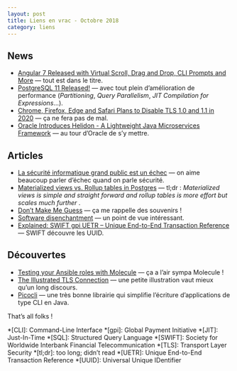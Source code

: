 ```yaml
---
layout: post
title: Liens en vrac - Octobre 2018
category: liens
---
```


## News

* [Angular 7 Released with Virtual Scroll, Drag and Drop, CLI Prompts and More](https://www.infoq.com/news/2018/11/angular-7/)
  — tout est dans le titre.
* [PostgreSQL 11 Released!](https://www.postgresql.org/about/news/1894/)
  — avec tout plein d’amélioration de performance (_Partitioning_, _Query Parallelism_, _JIT Compilation for
  Expressions_…).
* [Chrome, Firefox, Edge and Safari Plans to Disable TLS 1.0 and 1.1 in 2020](https://thehackernews.com/2018/10/web-browser-tls-support.html)
  — ça ne fera pas de mal.
* [Oracle Introduces Helidon - A Lightweight Java Microservices Framework](https://www.infoq.com/news/2018/10/oracle-introduces-helidon/)
  — au tour d’Oracle de s’y mettre.

## Articles

* [La sécurité informatique grand public est un échec](https://dascritch.net/post/2018/10/08/La-s%C3%A9curit%C3%A9-informatique-grand-public-est-un-%C3%A9chec)
  — on aime beaucoup parler d’échec quand on parle sécurité.
* [Materialized views vs. Rollup tables in Postgres](https://www.citusdata.com/blog/2018/10/31/materialized-views-vs-rollup-tables/)
  — tl;dr : _Materialized views is simple and straight forward and rollup tables is more effort but scales much further_
  .
* [Don’t Make Me Guess](https://www.yegor256.com/2018/10/16/dont-make-me-guess.html)
  — ça me rappelle des souvenirs !
* [Software disenchantment](https://tonsky.me/blog/disenchantment/)
  — un point de vue intéressant.
* [Explained: SWIFT gpi UETR – Unique End-to-End Transaction Reference](https://www.sepaforcorporates.com/swift-for-corporates/explained-swift-gpi-uetr-unique-end-to-end-transaction-reference/)
  — SWIFT découvre les UUID.

## Découvertes

* [Testing your Ansible roles with Molecule](https://www.jeffgeerling.com/blog/2018/testing-your-ansible-roles-molecule)
  — ça a l’air sympa Molecule !
* [The Illustrated TLS Connection](https://tls.ulfheim.net/)
  — une petite illustration vaut mieux qu’un long discours.
* [Picocli](https://github.com/remkop/picocli)
  — une très bonne librairie qui simplifie l’écriture d’applications de type CLI en Java.

That’s all folks !

*[CLI]: Command-Line Interface
*[gpi]: Global Payment Initiative
*[JIT]: Just-In-Time
*[SQL]: Structured Query Language
*[SWIFT]: Society for Worldwide Interbank Financial Telecommunication
*[TLS]: Transport Layer Security
*[tl;dr]: too long; didn’t read
*[UETR]: Unique End-to-End Transaction Reference
*[UUID]: Universal Unique IDentifier
